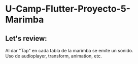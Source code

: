 # U-Camp-Flutter-Proyecto-5-Marimba

## Let's review:
Al dar "Tap" en cada tabla de la marimba se emite un sonido.</br>
Uso de audioplayer, transform, animation, etc.
